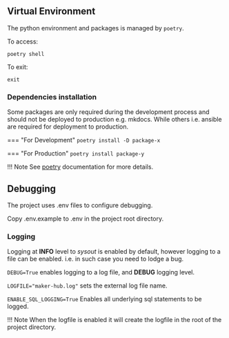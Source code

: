 ## Virtual Environment

The python environment and packages is managed by `poetry`.

To access:

`poetry shell`

To exit:

`exit`

### Dependencies installation

Some packages are only required during the development process and should not be deployed to production e.g. mkdocs.  While others i.e. ansible are required for deployment to production.

=== "For Development"
    ````
    poetry install -D package-x 
    ````

=== "For Production"
    ````
    poetry install package-y
    ````

!!! Note
    See [poetry](https://python-poetry.org/docs/) documentation for more details.

## Debugging

The project uses .env files to configure debugging.

Copy .env.example to .env in the project root directory.  

### Logging

Logging at **INFO** level to *sysout* is enabled by default, however logging to a file can be enabled. i.e. in such case you need to lodge a bug.

`DEBUG=True` enables logging to a log file, and **DEBUG** logging level.

`LOGFILE="maker-hub.log"` sets the external log file name.

`ENABLE_SQL_LOGGING=True` Enables all underlying sql statements to be logged.

!!! Note
    When the logfile is enabled it will create the logfile in the root of the project directory.

